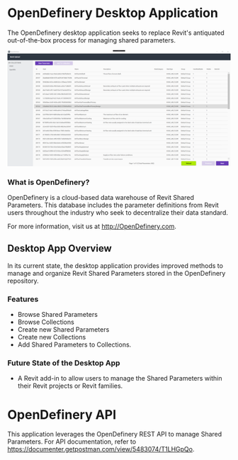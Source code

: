 # OpenDefinery Desktop Application
The OpenDefinery desktop application seeks to replace Revit's antiquated out-of-the-box process for managing shared parameters. 

![Current Screenshot](OpenDefinery-DesktopApp/assets/screenshot-1.png)

### What is OpenDefinery?
OpenDefinery is a cloud-based data warehouse of Revit Shared Parameters. This database includes the parameter definitions from Revit users throughout the industry who seek to decentralize their data standard.

For more information, visit us at http://OpenDefinery.com.

## Desktop App Overview
In its current state, the desktop application provides improved methods to manage and organize Revit Shared Parameters stored in the OpenDefinery repository.

### Features
- Browse Shared Parameters
- Browse Collections
- Create new Shared Parameters
- Create new Collections
- Add Shared Parameters to Collections.

### Future State of the Desktop App
- A Revit add-in to allow users to manage the Shared Parameters within their Revit projects or Revit families.

# OpenDefinery API
This application leverages the OpenDefinery REST API to manage Shared Parameters. For API documentation, refer to https://documenter.getpostman.com/view/5483074/T1LHGpQo.